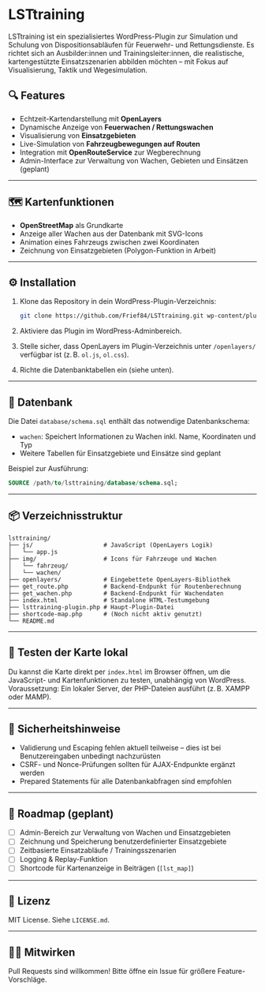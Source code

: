# LSTtraining

LSTtraining ist ein spezialisiertes WordPress-Plugin zur Simulation und Schulung von Dispositionsabläufen für Feuerwehr- und Rettungsdienste. Es richtet sich an Ausbilder:innen und Trainingsleiter:innen, die realistische, kartengestützte Einsatzszenarien abbilden möchten – mit Fokus auf Visualisierung, Taktik und Wegesimulation.

## 🔍 Features

- Echtzeit-Kartendarstellung mit **OpenLayers**
- Dynamische Anzeige von **Feuerwachen / Rettungswachen**
- Visualisierung von **Einsatzgebieten**
- Live-Simulation von **Fahrzeugbewegungen auf Routen**
- Integration mit **OpenRouteService** zur Wegberechnung
- Admin-Interface zur Verwaltung von Wachen, Gebieten und Einsätzen (geplant)

---

## 🗺️ Kartenfunktionen

- **OpenStreetMap** als Grundkarte
- Anzeige aller Wachen aus der Datenbank mit SVG-Icons
- Animation eines Fahrzeugs zwischen zwei Koordinaten
- Zeichnung von Einsatzgebieten (Polygon-Funktion in Arbeit)

---

## ⚙️ Installation

1. Klone das Repository in dein WordPress-Plugin-Verzeichnis:
   ```bash
   git clone https://github.com/Frief84/LSTtraining.git wp-content/plugins/lsttraining
   ```

2. Aktiviere das Plugin im WordPress-Adminbereich.

3. Stelle sicher, dass OpenLayers im Plugin-Verzeichnis unter `/openlayers/` verfügbar ist (z. B. `ol.js`, `ol.css`).

4. Richte die Datenbanktabellen ein (siehe unten).

---

## 🧱 Datenbank

Die Datei `database/schema.sql` enthält das notwendige Datenbankschema:

- `wachen`: Speichert Informationen zu Wachen inkl. Name, Koordinaten und Typ
- Weitere Tabellen für Einsatzgebiete und Einsätze sind geplant

Beispiel zur Ausführung:
```sql
SOURCE /path/to/lsttraining/database/schema.sql;
```

---

## 📦 Verzeichnisstruktur

```
lsttraining/
├── js/                    # JavaScript (OpenLayers Logik)
│   └── app.js
├── img/                   # Icons für Fahrzeuge und Wachen
│   └── fahrzeug/
│   └── wachen/
├── openlayers/            # Eingebettete OpenLayers-Bibliothek
├── get_route.php          # Backend-Endpunkt für Routenberechnung
├── get_wachen.php         # Backend-Endpunkt für Wachendaten
├── index.html             # Standalone HTML-Testumgebung
├── lsttraining-plugin.php # Haupt-Plugin-Datei
├── shortcode-map.php      # (Noch nicht aktiv genutzt)
└── README.md
```

---

## 🧪 Testen der Karte lokal

Du kannst die Karte direkt per `index.html` im Browser öffnen, um die JavaScript- und Kartenfunktionen zu testen, unabhängig von WordPress. Voraussetzung: Ein lokaler Server, der PHP-Dateien ausführt (z. B. XAMPP oder MAMP).

---

## 🔐 Sicherheitshinweise

- Validierung und Escaping fehlen aktuell teilweise – dies ist bei Benutzereingaben unbedingt nachzurüsten
- CSRF- und Nonce-Prüfungen sollten für AJAX-Endpunkte ergänzt werden
- Prepared Statements für alle Datenbankabfragen sind empfohlen

---

## 🚧 Roadmap (geplant)

- [ ] Admin-Bereich zur Verwaltung von Wachen und Einsatzgebieten
- [ ] Zeichnung und Speicherung benutzerdefinierter Einsatzgebiete
- [ ] Zeitbasierte Einsatzabläufe / Trainingsszenarien
- [ ] Logging & Replay-Funktion
- [ ] Shortcode für Kartenanzeige in Beiträgen (`[lst_map]`)

---

## 📄 Lizenz

MIT License. Siehe `LICENSE.md`.

---

## 🧑‍💻 Mitwirken

Pull Requests sind willkommen! Bitte öffne ein Issue für größere Feature-Vorschläge.